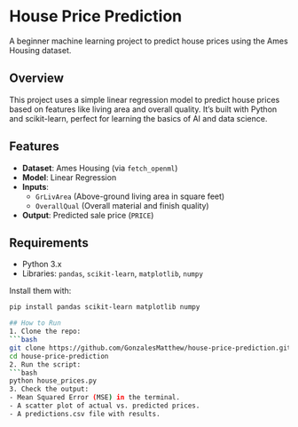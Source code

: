 # House Price Prediction

A beginner machine learning project to predict house prices using the Ames Housing dataset.

## Overview
This project uses a simple linear regression model to predict house prices based on features like living area and overall quality. It’s built with Python and scikit-learn, perfect for learning the basics of AI and data science.

## Features
- **Dataset**: Ames Housing (via `fetch_openml`)
- **Model**: Linear Regression
- **Inputs**: 
  - `GrLivArea` (Above-ground living area in square feet)
  - `OverallQual` (Overall material and finish quality)
- **Output**: Predicted sale price (`PRICE`)

## Requirements
- Python 3.x
- Libraries: `pandas`, `scikit-learn`, `matplotlib`, `numpy`

Install them with:
```bash
pip install pandas scikit-learn matplotlib numpy

## How to Run
1. Clone the repo:
```bash
git clone https://github.com/GonzalesMatthew/house-price-prediction.git
cd house-price-prediction
2. Run the script:
```bash
python house_prices.py
3. Check the output:
- Mean Squared Error (MSE) in the terminal.
- A scatter plot of actual vs. predicted prices.
- A predictions.csv file with results.